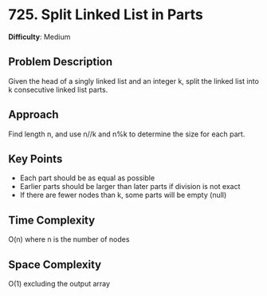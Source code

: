 # 725. Split Linked List in Parts

**Difficulty**: Medium

## Problem Description
Given the head of a singly linked list and an integer k, split the linked list into k consecutive linked list parts.

## Approach
Find length n, and use n//k and n%k to determine the size for each part.

## Key Points
- Each part should be as equal as possible
- Earlier parts should be larger than later parts if division is not exact
- If there are fewer nodes than k, some parts will be empty (null)

## Time Complexity
O(n) where n is the number of nodes

## Space Complexity
O(1) excluding the output array